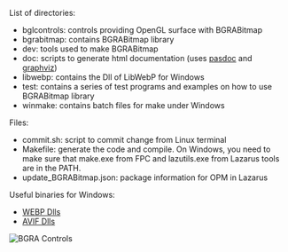 List of directories:
- bglcontrols: controls providing OpenGL surface with BGRABitmap
- bgrabitmap: contains BGRABitmap library
- dev: tools used to make BGRABitmap
- doc: scripts to generate html documentation (uses [pasdoc](https://github.com/circular17/pasdoc) and [graphviz](https://graphviz.org/))
- libwebp: contains the Dll of LibWebP for Windows
- test: contains a series of test programs and examples on how to use BGRABitmap library
- winmake: contains batch files for make under Windows

Files:
- commit.sh: script to commit change from Linux terminal
- Makefile: generate the code and compile. On Windows, you need to make sure that make.exe from FPC and lazutils.exe from Lazarus tools are in the PATH.
- update_BGRABitmap.json: package information for OPM in Lazarus

Useful binaries for Windows:
- [WEBP Dlls](https://github.com/bgrabitmap/bgrabitmap/tree/master/libwebp)
- [AVIF Dlls](https://github.com/bgrabitmap/bgrabitmap/files/12566323/libavif_windows_dlls_ver_1_0_1-1.zip)

![BGRA Controls](https://raw.githubusercontent.com/bgrabitmap/bgrabitmap/master/bgrabitmap.jpg)
